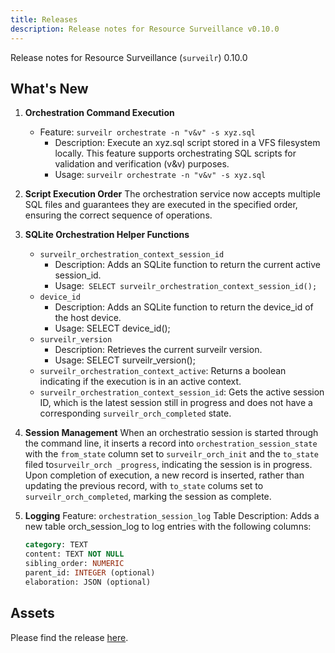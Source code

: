 ```yaml
---
title: Releases
description: Release notes for Resource Surveillance v0.10.0
---
```


Release notes for Resource Surveillance (`surveilr`) 0.10.0

## What's New

1. **Orchestration Command Execution**
    - Feature: `surveilr orchestrate -n "v&v" -s xyz.sql`
        - Description: Execute an xyz.sql script stored in a VFS filesystem locally. This feature supports orchestrating SQL scripts for validation and verification (v&v) purposes.
         - Usage: `surveilr orchestrate -n "v&v" -s xyz.sql`

2. **Script Execution Order**
   The orchestration service now accepts multiple SQL files and guarantees they are executed in the specified order, ensuring the correct sequence of operations.

3. **SQLite Orchestration Helper Functions**
    - `surveilr_orchestration_context_session_id`
        - Description: Adds an SQLite function to return the current active session_id.
        - Usage:` SELECT surveilr_orchestration_context_session_id();`
    - `device_id`
       - Description: Adds an SQLite function to return the device_id of the host device.
        - Usage: SELECT device_id();
    - `surveilr_version`
       - Description: Retrieves the current surveilr version.
       - Usage: SELECT surveilr_version();
    - `surveilr_orchestration_context_active`: Returns a boolean indicating if the execution is in an active context.
    - `surveilr_orchestration_context_session_id`: Gets the active session ID, which is the latest session still in progress and does not have a corresponding `surveilr_orch_completed` state.

4. **Session Management**
  When an orchestratio session is started through the command line, it inserts a record into `orchestration_session_state` with the `from_state` column set to `surveilr_orch_init` and the `to_state` filed to`surveilr_orch _progress`, indicating the session is in progress.
  Upon completion of execution, a new record is inserted, rather than updating the previous record, with `to_state` colums set to `surveilr_orch_completed`, marking the session as complete.

5. **Logging**
      Feature: `orchestration_session_log` Table
      Description: Adds a new table orch_session_log to log entries with the following columns:
      ```sql
      category: TEXT
      content: TEXT NOT NULL
      sibling_order: NUMERIC
      parent_id: INTEGER (optional)
      elaboration: JSON (optional)
      ```

## Assets
Please find the release [here](https://github.com/opsfolio/releases.opsfolio.com/releases/tag/0.10.1).